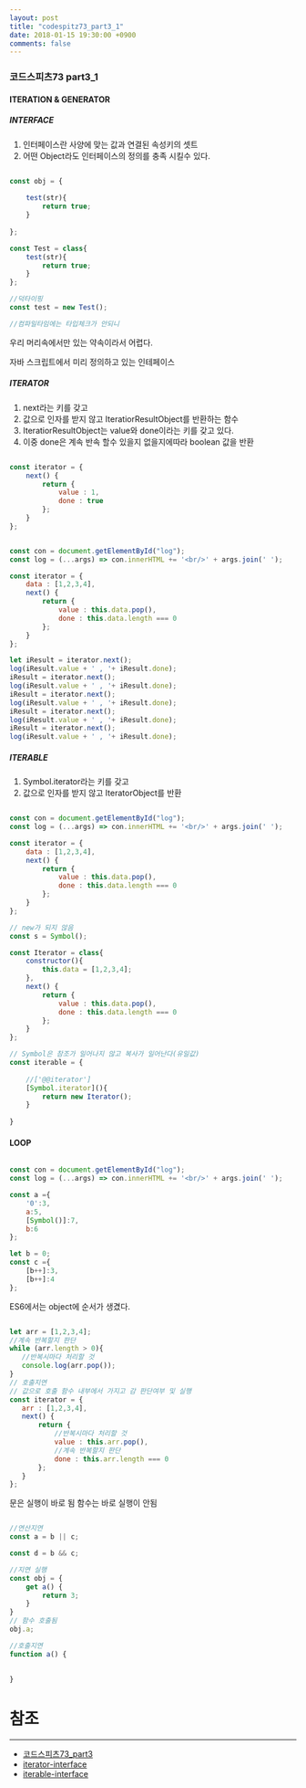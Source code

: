 ```yaml
---
layout: post
title: "codespitz73_part3_1"
date: 2018-01-15 19:30:00 +0900
comments: false
---
```


### 코드스피츠73 part3_1

#### ITERATION & GENERATOR

##### INTERFACE

1. 인터페이스란 사양에 맞는 값과 연결된 속성키의 셋트
2. 어떤 Object라도 인터페이스의 정의를 충족 시킬수 있다.

```javascript

const obj = {
    
    test(str){
        return true;      
    }
    
};

const Test = class{
    test(str){
        return true;
    }
};

//덕타이핑
const test = new Test();

//컴파일타임에는 타입체크가 안되니

```

우리 머리속에서만 있는 약속이라서 어렵다.

자바 스크립트에서 미리 정의하고 있는 인테페이스

##### ITERATOR

1. next라는 키를 갖고
2. 값으로 인자를 받지 않고 IteratiorResultObject를 반환하는 함수
3. IteratiorResultObject는 value와 done이라는 키를 갖고 있다.
4. 이중 done은 계속 반속 할수 있을지 없을지에따라 boolean 값을 반환

```javascript

const iterator = {
    next() {
        return {
            value : 1,
            done : true
        };
    }
};

```

```javascript

const con = document.getElementById("log");
const log = (...args) => con.innerHTML += '<br/>' + args.join(' ');

const iterator = {
    data : [1,2,3,4],
    next() {
        return {
            value : this.data.pop(),
            done : this.data.length === 0
        };
    }
};

let iResult = iterator.next();
log(iResult.value + ' , '+ iResult.done);
iResult = iterator.next();
log(iResult.value + ' , '+ iResult.done);
iResult = iterator.next();
log(iResult.value + ' , '+ iResult.done);
iResult = iterator.next();
log(iResult.value + ' , '+ iResult.done);
iResult = iterator.next();
log(iResult.value + ' , '+ iResult.done);


```
##### ITERABLE

1. Symbol.iterator라는 키를 갖고 
2. 값으로 인자를 받지 않고 IteratorObject를 반환


```javascript

const con = document.getElementById("log");
const log = (...args) => con.innerHTML += '<br/>' + args.join(' ');

const iterator = {
    data : [1,2,3,4],
    next() {
        return {
            value : this.data.pop(),
            done : this.data.length === 0
        };
    }
};

// new가 되지 않음
const s = Symbol();

const Iterator = class{
    constructor(){
        this.data = [1,2,3,4];
    },
    next() {
        return {
            value : this.data.pop(),
            done : this.data.length === 0
        };
    }
};

// Symbol은 참조가 일어나지 않고 복사가 일어난다(유일값)
const iterable = {
    
    //['@@iterator'] 
    [Symbol.iterator](){
        return new Iterator();
    }
    
}

```

#### LOOP

```javascript

const con = document.getElementById("log");
const log = (...args) => con.innerHTML += '<br/>' + args.join(' ');

const a ={
    '0':3,
    a:5,
    [Symbol()]:7,
    b:6
};

let b = 0;
const c ={
    [b++]:3,
    [b++]:4   
};

```
ES6에서는 object에 순서가 생겼다.
 
 ```javascript

let arr = [1,2,3,4];
//계속 반복할지 판단
while (arr.length > 0){
    //반복시마다 처리할 것
    console.log(arr.pop());
}
// 호출지연
// 값으로 호출 함수 내부에서 가지고 감 판단여부 및 실행
const iterator = {
    arr : [1,2,3,4],
    next() {
        return {
            //반복시마다 처리할 것
            value : this.arr.pop(),
            //계속 반복할지 판단
            done : this.arr.length === 0
        };
    }
};

```
문은 실행이 바로 됨 함수는 바로 실행이 안됨


```javascript

//연산지연 
const a = b || c;

const d = b && c;

//지연 실행
const obj = {
    get a() {
        return 3;
    }
}
// 함수 호출됨
obj.a;

//호출지연
function a() {

      
}

```



# 참조 
-----
* [코드스피츠73_part3](https://www.youtube.com/watch?v=GhAkc00TvZs)
* [iterator-interface](http://www.ecma-international.org/ecma-262/6.0/#sec-iterator-interface)
* [iterable-interface](http://www.ecma-international.org/ecma-262/6.0/#sec-iterable-interface)

